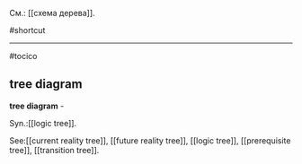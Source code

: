 См.: [[схема дерева]].

#shortcut




<hr/>

#tocico

## tree diagram

<b>tree diagram</b> -   


Syn.:[[logic tree]].



See:[[current reality tree]], [[future reality tree]], [[logic tree]], [[prerequisite tree]], [[transition tree]].
